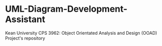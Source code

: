 # UML-Diagram-Development-Assistant
Kean University  CPS 3962: Object Orientated Analysis and Design (OOAD) Project's repository
